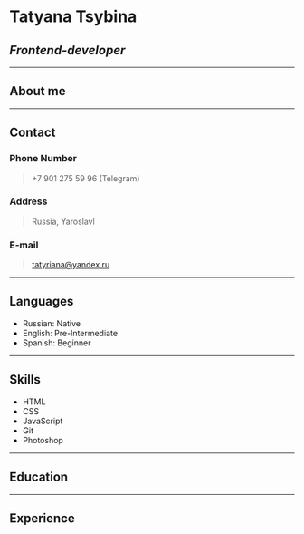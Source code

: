 # Tatyana Tsybina
## *__Frontend-developer__*
***
## About me


***
## Contact
### Phone Number
>+7 901 275 59 96 (Telegram)
### Address
>Russia, Yaroslavl
### E-mail
>tatyriana@yandex.ru

***

## Languages
* Russian: Native
* English: Pre-Intermediate
* Spanish: Beginner

***
## Skills
* HTML 
* CSS
* JavaScript
* Git
* Photoshop

***
## Education

***
## Experience